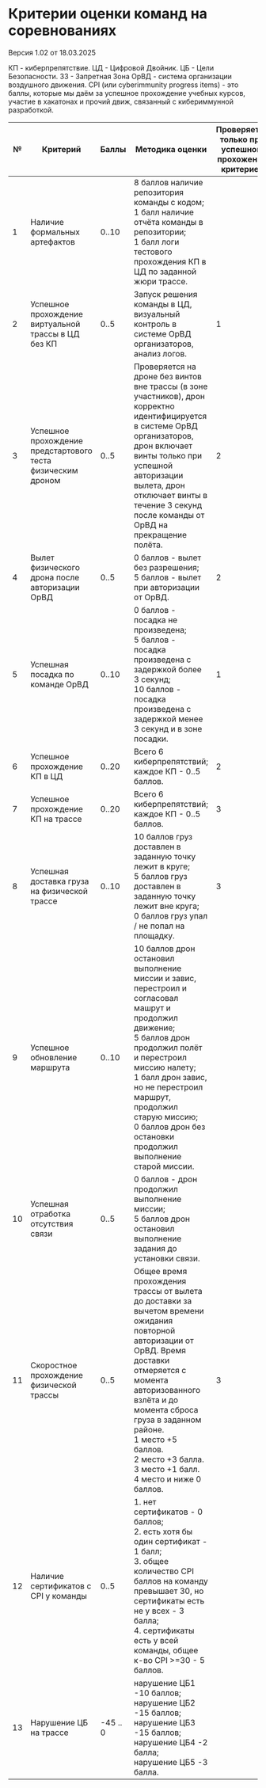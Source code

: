 # Критерии оценки команд на соревнованиях

Версия 1.02 от 18.03.2025

КП - киберпрепятствие.
ЦД - Цифровой Двойник.
ЦБ - Цели Безопасности.
ЗЗ - Запретная Зона
ОрВД - система организации воздушного движения.
CPI (или cyberimmunity progress items) - это баллы, которые мы даём за успешное прохождение учебных курсов, участие в хакатонах и прочий движ, связанный с кибериммунной разработкой.

| №   | Критерий | Баллы | Методика оценки | Проверяется только при успешном прохожении критериев |
| --- | -------- | ----- | --------------- | ----------------------------------------- |
| 1 | Наличие формальных артефактов | 0..10 | 8 баллов наличие репозитория команды с кодом;<br>1 балл наличие отчёта команды в репозитории;<br>1 балл логи тестового прохождения КП в ЦД по заданной жюри трассе. | |
| 2 | Успешное прохождение виртуальной трассы в ЦД без КП | 0..5 | Запуск решения команды в ЦД, визуальный контроль в системе ОрВД организаторов, анализ логов. | 1 |
| 3 | Успешное прохождение предстартового теста физическим дроном | 0..5 | Проверяется на дроне без винтов вне трассы (в зоне участников), дрон корректно идентифицируется в системе ОрВД организаторов, дрон включает винты только при успешной авторизации вылета, дрон отключает винты в течение 3 секунд после команды от ОрВД на прекращение полёта. | 2 |
| 4 | Вылет физического дрона после авторизации ОрВД | 0..5 | 0 баллов - вылет без разрешения; <br>5 баллов - вылет при авторизации от ОрВД. | 2 |
| 5 | Успешная посадка по команде ОрВД | 0..10 | 0 баллов - посадка не произведена; <br>5 баллов - посадка произведена с задержкой более 3 секунд; <br>10 баллов - посадка произведена с задержкой менее 3 секунд и в зоне посадки. | 1 |
| 6 | Успешное прохождение КП в ЦД | 0..20 | Всего 6 киберпрепятствий; каждое КП - 0..5 баллов. | 2 |
| 7 | Успешное прохождение КП на трассе | 0..20 | Всего 6 киберпрепятствий; каждое КП - 0..5 баллов. | 3 |
| 8 | Успешная доставка груза на физической трассе | 0..10 | 10 баллов груз доставлен в заданную точку лежит в круге;<br>5 баллов груз доставлен в заданную точку лежит вне круга;<br> 0 баллов груз упал / не попал на площадку. | 3 |
| 9 | Успешное обновление маршрута | 0..10 | 10 баллов дрон остановил выполнение миссии и завис, перестроил и согласовал машрут и продолжил движение;<br> 5 баллов дрон продолжил полёт и перестроил миссию налету;<br> 1 балл дрон завис, но не перестроил маршрут, продолжил старую миссию;<br> 0 баллов дрон без остановки продолжил выполнение старой миссии. | |
| 10 | Успешная отработка отсутствия связи | 0..5 |0 баллов - дрон продолжил выполнение миссии;<br> 5 баллов дрон остановил выполнение задания до установки связи.  | |
| 11 | Скоростное прохождение физической трассы | 0..5 | Общее время прохождения трассы от вылета до доставки за вычетом времени ожидания повторной авторизации от ОрВД. Время доставки отмеряется с момента авторизованного взлёта и до момента сброса груза в заданном районе.<br> 1 место +5 баллов. <br>2 место +3 балла. <br>3 место +1 балл. <br>4 место и ниже 0 баллов. | 3 |
| 12 | Наличие сертификатов с CPI у команды | 0..5 | 1. нет сертификатов - 0 баллов;<br> 2. есть хотя бы один сертификат - 1 балл;<br> 3. общее количество CPI баллов на команду превышает 30, но сертификаты есть не у всех - 3 балла;<br> 4. сертификаты есть у всей команды, общее к-во CPI >=30 - 5 баллов. | |
| 13 | Нарушение ЦБ на трассе | -45 .. 0 | нарушение ЦБ1 -10 баллов;<br> нарушение ЦБ2 -15 баллов;<br> нарушение ЦБ3 -15 баллов;<br> нарушение ЦБ4 -2 балла;<br> нарушение ЦБ5 -3 балла. | |
